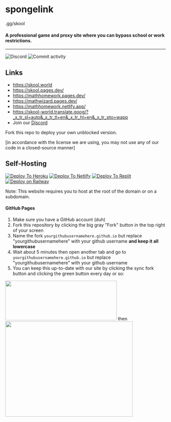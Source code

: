 # spongelink
.gg/skool
#### A professional game and proxy site where you can bypass school or work restrictions.
----
![Discord](https://img.shields.io/discord/950407933408198717?label=Discord&style=for-the-badge) ![Commit activity](https://img.shields.io/github/commit-activity/w/Skoolgq/skoolgq.github.io?style=for-the-badge)

## Links
* https://skool.world
* https://skool.pages.dev/
* https://mathhomework.pages.dev/
* https://mathwizard.pages.dev/
* https://mathhomework.netlify.app/
* https://skool-world.translate.goog/?_x_tr_sl=auto&_x_tr_tl=en&_x_tr_hl=en&_x_tr_pto=wapp
* Join our [Discord](https://discord.gg/skool)

Fork this repo to deploy your own unblocked version.

[in accordance with the license we are using, you may not use any of our code in a closed-source manner]

## Self-Hosting
[![Deploy To Heroku](https://www.herokucdn.com/deploy/button.svg)](https://heroku.com/deploy?template=https://github.com/Skoolgq/skoolv2) [![Deploy To Netlify](https://www.netlify.com/img/deploy/button.svg)](https://app.netlify.com/start/deploy?repository=https://github.com/Skoolgq/skoolv2) [![Deploy To Replit](https://camo.githubusercontent.com/de8d18f58a5c013d803964424dc10e4276d57c2d9f7d2bd5ce2ffa127d6e832c/68747470733a2f2f62696e6261736862616e616e612e6769746875622e696f2f6465706c6f792d627574746f6e732f627574746f6e732f72656d6164652f7265706c69742e737667)](https://replit.com/github/Skoolgq/skoolv2) [![Deploy on Railway](https://railway.app/button.svg)](https://railway.app/template/Dxtugg)

Note: This website requires you to host at the root of the domain or on a subdomain.
#### GitHub Pages
1. Make sure you have a GitHub account (duh)
2. Fork this repository by clicking the big gray "Fork" button in the top right of your screen
3. Name the fork `yourgithubusernamehere.github.io` but replace "yourgithubusernamehere" with your github username <b>and keep it all lowercase</b>
4. Wait about 5 minutes then open another tab and go to `yourgithubusernamehere.github.io` but replace "yourgithubusernamehere" with your github username
5. You can keep this up-to-date with our site by clicking the sync fork button and clicking the green button every day or so:
<img src="https://docs.github.com/assets/cb-18605/mw-1000/images/help/repository/sync-fork-dropdown.webp"  width="350" height="125">
then
<img src="https://docs.github.com/assets/cb-49937/mw-1000/images/help/repository/update-branch-button.webp"  width="400" height="300">
